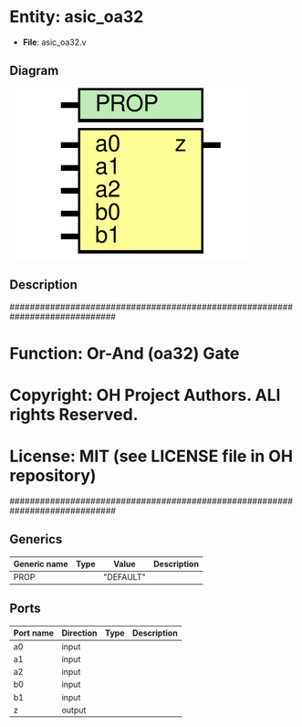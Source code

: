 # Entity: asic_oa32

- **File**: asic_oa32.v
## Diagram

![Diagram](asic_oa32.svg "Diagram")
## Description

#############################################################################
# Function: Or-And (oa32) Gate                                              #
# Copyright: OH Project Authors. ALl rights Reserved.                       #
# License:  MIT (see LICENSE file in OH repository)                         #
#############################################################################

## Generics

| Generic name | Type | Value     | Description |
| ------------ | ---- | --------- | ----------- |
| PROP         |      | "DEFAULT" |             |
## Ports

| Port name | Direction | Type | Description |
| --------- | --------- | ---- | ----------- |
| a0        | input     |      |             |
| a1        | input     |      |             |
| a2        | input     |      |             |
| b0        | input     |      |             |
| b1        | input     |      |             |
| z         | output    |      |             |
